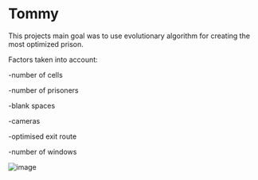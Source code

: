 # Tommy

This projects main goal was to use evolutionary algorithm for creating the most optimized prison.

Factors taken into account:

-number of cells

-number of prisoners

-blank spaces

-cameras

-optimised exit route

-number of windows

![image](https://user-images.githubusercontent.com/58606334/117126327-e7c5c980-ad9a-11eb-8aa8-773485927628.png)



